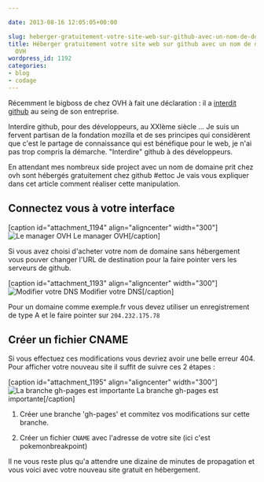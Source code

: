 ```yaml
---

date: 2013-08-16 12:05:05+00:00

slug: heberger-gratuitement-votre-site-web-sur-github-avec-un-nom-de-domaine-chez-ovh
title: Héberger gratuitement votre site web sur github avec un nom de domaine chez
  OVH
wordpress_id: 1192
categories:
- blog
- codage
---
```


Récemment le bigboss de chez OVH à fait une déclaration : il a [interdit github](http://www.ovh.com/fr/a1136.interview-github-octave-klaba-ovh) au seing de son entreprise.

Interdire github, pour des développeurs, au XXIème siècle ...
Je suis un fervent partisan de la fondation mozilla et de ses principes qui considèrent que c'est le partage de connaissance qui est bénéfique pour le web, je n'ai pas trop compris la démarche. "Interdire" github à des développeurs.

En attendant mes nombreux side project avec un nom de domaine prit chez ovh sont hébergés gratuitement chez github #ettoc
Je vais vous expliquer dans cet article comment réaliser cette manipulation.


## Connectez vous à votre interface


[caption id="attachment_1194" align="aligncenter" width="300"]![Le manager OVH](http://davidleuliette.com/wordPress/wp-content/uploads/2013/08/ovh-300x241.png) Le manager OVH[/caption]

Si vous avez choisi d'acheter votre nom de domaine sans hébergement vous pouver changer l'URL de destination pour la faire pointer vers les serveurs de github.

[caption id="attachment_1193" align="aligncenter" width="300"]![Modifier votre DNS](http://davidleuliette.com/wordPress/wp-content/uploads/2013/08/DNS-github-300x117.png) Modifier votre DNS[/caption]

Pour un domaine comme exemple.fr vous devez utiliser un enregistrement de type A et le faire pointer sur `204.232.175.78`


## Créer un fichier CNAME


Si vous effectuez ces modifications vous devriez avoir une belle erreur 404. Pour afficher votre nouveau site il suffit de suivre ces 2 étapes :

[caption id="attachment_1195" align="aligncenter" width="300"]![La branche gh-pages est importante](http://davidleuliette.com/wordPress/wp-content/uploads/2013/08/gh-pages-300x95.png) La branche gh-pages est importante[/caption]




  1. Créer une branche 'gh-pages' et commitez vos modifications sur cette branche.


  2. Créer un fichier `CNAME` avec l'adresse de votre site (ici c'est pokemonbreakpoint)


Il ne vous reste plus qu'a attendre une dizaine de minutes de propagation et vous voici avec votre nouveau site gratuit en hébergement.

